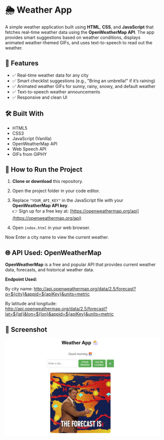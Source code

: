 # 🌦️ Weather App

A simple weather application built using **HTML**, **CSS**, and **JavaScript** that fetches real-time weather data using the **OpenWeatherMap API**. The app provides smart suggestions based on weather conditions, displays animated weather-themed GIFs, and uses text-to-speech to read out the weather.



## 🚀 Features

- ✅ Real-time weather data for any city
- ✅ Smart checklist suggestions (e.g., "Bring an umbrella!" if it’s raining)
- ✅ Animated weather GIFs for sunny, rainy, snowy, and default weather
- ✅ Text-to-speech weather announcements
- ✅ Responsive and clean UI

## 🛠️ Built With

- HTML5
- CSS3
- JavaScript (Vanilla)
- OpenWeatherMap API
- Web Speech API
- GIFs from GIPHY


## 🔧 How to Run the Project

1. **Clone or download** this repository.

2. Open the project folder in your code editor.

3. Replace `"YOUR_API_KEY"` in the JavaScript file with your **OpenWeatherMap API key**.  
   👉 Sign up for a free key at: [https://openweathermap.org/api](https://openweathermap.org/api)

4. Open `index.html` in your web browser.

Now Enter a city name to view the current weather.


## 🌐 API Used: OpenWeatherMap

**OpenWeatherMap** is a free and popular API that provides current weather data, forecasts, and historical weather data.

**Endpoint Used:**

By city name:
http://api.openweathermap.org/data/2.5/forecast?q=${city}&appid=${apiKey}&units=metric

By latitude and longitude:
http://api.openweathermap.org/data/2.5/forecast?lat=${lat}&lon=${lon}&appid=${apiKey}&units=metric


## 📸 Screenshot

![App Screenshot](./public/weatherApp.jpg)



